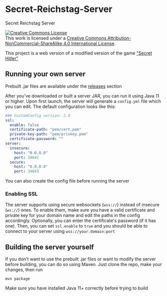 # Secret-Reichstag-Server
Secret Reichstag Server

<a rel="license" href="http://creativecommons.org/licenses/by-nc-sa/4.0/"><img alt="Creative Commons License" style="border-width:0" src="https://i.creativecommons.org/l/by-nc-sa/4.0/88x31.png" /></a><br />This work is licensed under a <a rel="license" href="http://creativecommons.org/licenses/by-nc-sa/4.0/">Creative Commons Attribution-NonCommercial-ShareAlike 4.0 International License</a>.

This project is a web version of a modified version of the game ["Secret Hitler"](https://www.secrethitler.com/)

## Running your own server
Prebuilt .jar files are available under the [releases](https://github.com/MrLetsplay2003/Secret-Reichstag-Server/releases) section

After you've downloaded or built a server JAR, you can run it using Java 11 or higher. Upon first launch, the server will generate a `config.yml` file which you can edit. The default configuration looks like this:

```yaml
### CustomConfig version: 2.0
ssl: 
  enable: false
  certificate-path: "pem/cert.pem"
  private-key-path: "pem/privkey.pem"
  certificate-password: ""
server: 
  insecure: 
    host: "0.0.0.0"
    port: 34642
  secure: 
    host: "0.0.0.0"
    port: 34643
```
You can also create the config file before running the server

### Enabling SSL
The server supports using secure websockets (`wss://`) instead of insecure (`ws://`) ones. To enable them, make sure you have a valid certificate and private key for your domain name and edit the paths in the config accordingly. Optionally, you can enter the certificate's password (if it has one). Then, you can set `ssl.enable` to `true` and you should be able to connect to your server using `wss://your.domain:port`

## Building the server yourself
If you don't want to use the prebuilt .jar files or want to modify the server before building, you can do so using Maven. Just clone the repo, make your changes, then run
```
mvn package
```
Make sure you have installed Java 11+ correctly before trying to build
